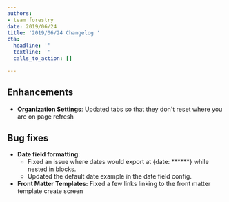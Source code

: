 ```yaml
---
authors:
- team forestry
date: 2019/06/24
title: '2019/06/24 Changelog '
cta:
  headline: ''
  textline: ''
  calls_to_action: []

---
```

## Enhancements

* **Organization Settings**: Updated tabs so that they don't reset where you are on page refresh

## Bug fixes

* **Date field formatting**: 
  * Fixed an issue where dates would export at {date: ******} while nested in blocks.
  * Updated the default date example in the date field config.
* **Front Matter Templates:** Fixed a few links linking to the front matter template create screen